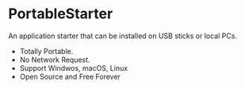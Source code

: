 # PortableStarter
An application starter that can be installed on USB sticks or local PCs.

- Totally Portable.
- No Network Request.
- Support Windwos, macOS, Linux
- Open Source and Free Forever
